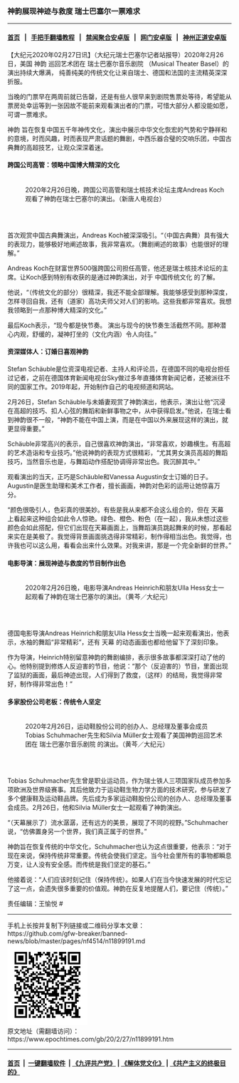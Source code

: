 ### 神韵展现神迹与救度 瑞士巴塞尔一票难求
------------------------

#### [首页](https://github.com/gfw-breaker/banned-news/blob/master/README.md) &nbsp;&nbsp;|&nbsp;&nbsp; [手把手翻墙教程](https://github.com/gfw-breaker/guides/wiki) &nbsp;&nbsp;|&nbsp;&nbsp; [禁闻聚合安卓版](https://github.com/gfw-breaker/bn-android) &nbsp;&nbsp;|&nbsp;&nbsp; [网门安卓版](https://github.com/oGate2/oGate) &nbsp;&nbsp;|&nbsp;&nbsp; [神州正道安卓版](https://github.com/SzzdOgate/update) 



<div><p>
 【大纪元2020年02月27日讯】（大纪元瑞士巴塞尔记者站报导）2020年2月26日，美国
 <ok href="https://www.epochtimes.com/gb/tag/%E7%A5%9E%E9%9F%B5.html">
  神韵
 </ok>
 巡回艺术团在
 <ok href="https://www.epochtimes.com/gb/tag/%E7%91%9E%E5%A3%AB%E5%B7%B4%E5%A1%9E%E5%B0%94%E9%9F%B3%E4%B9%90%E5%89%A7%E9%99%A2.html">
  瑞士巴塞尔音乐剧院
 </ok>
 （Musical Theater Basel）的演出持续大爆满， 纯善纯美的传统文化让来自瑞士、德国和法国的主流精英深深折服。
</p>
<p>
 当晚的门票早在两周前就已告罄，还是有些人很早来到剧院售票处等待，希望能从票房处幸运等到一张因故不能前来观看演出者的门票，可惜大部分人都没能如愿，可谓一票难求。
</p>
<p>
 <ok href="https://www.epochtimes.com/gb/tag/%E7%A5%9E%E9%9F%B5.html">
  神韵
 </ok>
 旨在恢复中国五千年神传文化，演出中展示中华文化恢宏的气势和宁静祥和的意境，时而风趣，时而表现严肃话题的舞剧，中西乐器合璧的交响乐团，中国古典舞的高超技艺，让观众深深着迷。
</p>
<h4>
 跨国公司高管：领略中国博大精深的文化
</h4>
<figure class="wp-caption aligncenter" id="attachment_11899020" style="width: 450px">
 <ok href="http://i.epochtimes.com/assets/uploads/2020/02/200226172303100101.jpg">
  <img alt="" class="wp-image-11899020 size-medium" src="http://i.epochtimes.com/assets/uploads/2020/02/200226172303100101-450x300.jpg"/>
 </ok>
 <br/><figcaption class="wp-caption-text">
  2020年2月26日晚，跨国公司高管和瑞士核技术论坛主席Andreas Koch观看了神韵在瑞士巴塞尔的演出。（新唐人电视台）
 </figcaption><br/>
</figure><br/>
<p>
 首次观赏中国古典舞演出，Andreas Koch被深深吸引。“（中国古典舞）具有强大的表现力，能够极好地阐述故事，我非常喜欢。（舞剧阐述的故事）也能很好的理解。”
</p>
<p>
 Andreas Koch在财富世界500强跨国公司担任高管，他还是瑞士核技术论坛的主席。让Koch感到特别有收获的是通过神韵演出，对于
 <ok href="https://www.epochtimes.com/gb/tag/%E4%B8%AD%E5%9B%BD%E4%BC%A0%E7%BB%9F%E6%96%87%E5%8C%96.html">
  中国传统文化
 </ok>
 的了解。
</p>
<p>
 他说，“（传统文化的部分）很精深，我还不能全部理解。我能够感受到那种深度，怎样寻回自我，还有（道家）高功夫师父对人们的影响。这些我都非常喜欢。我想我领略到一点那种博大精深的文化。”
</p>
<p>
 最后Koch表示，“现今都是快节奏。 演出与现今的快节奏生活截然不同。那种潜心内观，舒缓的，凝神打坐的（文化内涵）令人向往。”
</p>
<h4>
 资深媒体人：订婚日喜观神韵
</h4>
<p>
 Stefan Schäuble是位资深电视记者、主持人和评论员，在德国不同的电视台担任过记者，之前在德国体育新闻电视台Sky做过多年直播体育新闻记者，还被派往不同的国家工作。2019年起，开始制作自己的电视频道和网站。
</p>
<p>
 2月26日，Stefan Schäuble与未婚妻观赏了神韵演出，他表示，演出让他“沉浸在高超的技巧、扣人心弦的舞蹈和新鲜事物之中，从中获得启发。”他说，在瑞士看到神韵很不一般，“神韵不能在中国上演，而是在中国以外来展现这样的演出，就更显得重要。”
</p>
<p>
 Schäuble非常高兴的表示，自己很喜欢神韵演出，“非常喜欢，妙趣横生。有高超的艺术造诣和专业技巧。”他说神韵的表现方式很精彩，“尤其男女演员高超的舞蹈技巧，当然音乐也是，与舞蹈动作搭配协调得非常出色。我沉醉其中。”
</p>
<p>
 观看演出的当天，正巧是Schäuble和Vanessa Augustin女士订婚的日子。Augustin是医生助理和美术工作者，擅长画画，神韵对色彩的运用让她惊喜万分。
</p>
<p>
 “颜色很吸引人，色彩真的很美妙。有些是我从来都不会这么组合的，但在
 <ok href="https://www.epochtimes.com/gb/tag/%E5%A4%A9%E5%B9%95.html">
  天幕
 </ok>
 上看起来这种组合如此令人惊艳。绿色、橙色、粉色（在一起），我从未想过这些颜色会如此搭配，但它们出现在天幕画面上，当舞蹈演员跳起舞来的时候，那看起来实在是美极了。我觉得背景画面挑选得非常精彩，制作得相当出色。我觉得，也许我也可以这么用，看看会出来什么效果。对我来讲，那是一个完全新鲜的世界。”
</p>
<h4>
 电影导演：展现神迹与救度的节目制作出色
</h4>
<figure class="wp-caption aligncenter" id="attachment_11898803" style="width: 450px">
 <ok href="http://i.epochtimes.com/assets/uploads/2020/02/200226172313100101.jpg">
  <img alt="" class="wp-image-11898803 size-medium" src="http://i.epochtimes.com/assets/uploads/2020/02/200226172313100101-450x300.jpg"/>
 </ok>
 <br/><figcaption class="wp-caption-text">
  2020年2月26日晚，电影导演Andreas Heinrich和朋友Ulla Hess女士一起观看了神韵在瑞士巴塞尔的演出。（黄芩／大纪元）
 </figcaption><br/>
</figure><br/>
<p>
 德国电影导演Andreas Heinrich和朋友Ulla Hess女士当晚一起来观看演出，他表示，水袖的舞蹈“非常精彩”，还有
 <ok href="https://www.epochtimes.com/gb/tag/%E5%A4%A9%E5%B9%95.html">
  天幕
 </ok>
 的动态画面也都给他留下了深刻印象。
</p>
<p>
 作为导演，Heinrich特别留意神韵的舞剧编排，表示很多故事都深深打动了他的心。他特别提到修炼人反迫害的节目，他说：“那个（反迫害的）节目，里面出现了监狱的画面，最后神迹出现，人们得到了救度，（这样）的结局，我觉得非常好，制作得非常出色！”
</p>
<h4>
 多家股份公司老板：传统令人坚定
</h4>
<figure class="wp-caption aligncenter" id="attachment_11899153" style="width: 450px">
 <ok href="http://i.epochtimes.com/assets/uploads/2020/02/200226172317100101.jpg">
  <img alt="" class="wp-image-11899153 size-medium" src="http://i.epochtimes.com/assets/uploads/2020/02/200226172317100101-450x300.jpg"/>
 </ok>
 <br/><figcaption class="wp-caption-text">
  2020年2月26日，运动鞋股份公司的创办人、总经理及董事会成员Tobias Schuhmacher先生和Silvia Müller女士观看了美国神韵巡回艺术团在
  <ok href="https://www.epochtimes.com/gb/tag/%E7%91%9E%E5%A3%AB%E5%B7%B4%E5%A1%9E%E5%B0%94%E9%9F%B3%E4%B9%90%E5%89%A7%E9%99%A2.html">
   瑞士巴塞尔音乐剧院
  </ok>
  的演出。（黄芩／大纪元）
 </figcaption><br/>
</figure><br/>
<p>
 Tobias Schuhmacher先生曾是职业运动员，作为瑞士铁人三项国家队成员参加多项欧洲及世界级赛事。其后他致力于运动鞋生物力学方面的技术研究，参与研发了多个健康鞋及运动鞋品牌。先后成为多家运动鞋股份公司的创办人、总经理及董事会成员。2月26日，他和Silvia Müller女士一起观看了神韵演出。
</p>
<p>
 “（天幕展示了）流水潺潺，还有远方的美景，展现了不同的视野。”Schuhmacher说，“仿佛置身另一个世界，我们真正属于的世界。”
</p>
<p>
 神韵旨在恢复传统的中华文化，Schuhmacher也认为这点很重要，他表示：“对于现在来说，保持传统非常重要。传统会使我们坚定。当今社会里所有的事物都瞬息万变，让人没有安全感。而传统是我们坚定的基石。”
</p>
<p>
 他接着说：“人们应该时刻记住（保持传统）。如果人们在当今快速发展的时代忘记了这一点，会遗失很多重要的价值观。神韵在反复地提醒人们，要记住（传统）。”
</p>
<p>
 责任编辑：王愉悦 #
</p>
</div>
<hr/>
手机上长按并复制下列链接或二维码分享本文章：<br/>
https://github.com/gfw-breaker/banned-news/blob/master/pages/nf4514/n11899191.md <br/>
<a href='https://github.com/gfw-breaker/banned-news/blob/master/pages/nf4514/n11899191.md'><img src='https://github.com/gfw-breaker/banned-news/blob/master/pages/nf4514/n11899191.md.png'/></a> <br/>
原文地址（需翻墙访问）：https://www.epochtimes.com/gb/20/2/27/n11899191.htm


------------------------
#### [首页](https://github.com/gfw-breaker/banned-news/blob/master/README.md) &nbsp;|&nbsp; [一键翻墙软件](https://github.com/gfw-breaker/nogfw/blob/master/README.md) &nbsp;| [《九评共产党》](https://github.com/gfw-breaker/9ping.md/blob/master/README.md#九评之一评共产党是什么) | [《解体党文化》](https://github.com/gfw-breaker/jtdwh.md/blob/master/README.md) | [《共产主义的终极目的》](https://github.com/gfw-breaker/gczydzjmd.md/blob/master/README.md)


<img src='http://gfw-breaker.win/banned-news/pages/nf4514/n11899191.md' width='0px' height='0px'/>